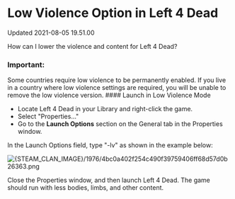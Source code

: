 # Low Violence Option in Left 4 Dead
Updated 2021-08-05 19.51.00

How can I lower the violence and content for Left 4 Dead?  
  
  ### Important:
Some countries require low violence to be permanently enabled. If you live in a country where low violence settings are required, you will be unable to remove the low violence version.  #### Launch in Low Violence Mode

* Locate Left 4 Dead in your Library and right-click the game.
* Select "Properties..."
* Go to the **Launch Options** section on the General tab in the Properties window.

  
  
In the Launch Options field, type "-lv" as shown in the example below:  
  
![{STEAM_CLAN_IMAGE}/1976/4bc0a402f254c490f39759406ff68d57d0b26363.png]({STEAM_CLAN_IMAGE}/1976/4bc0a402f254c490f39759406ff68d57d0b26363.png)  
  
Close the Properties window, and then launch Left 4 Dead. The game should run with less bodies, limbs, and other content.
